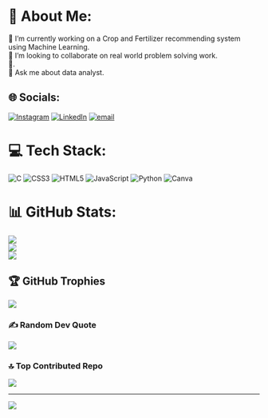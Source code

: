 # 💫 About Me:
🔭 I’m currently working on a Crop and Fertilizer recommending system using Machine Learning.<br>👯 I’m looking to collaborate on real world problem solving work.<br>🌱.<br>💬 Ask me about data analyst.<br>


## 🌐 Socials:
[![Instagram](https://img.shields.io/badge/Instagram-%23E4405F.svg?logo=Instagram&logoColor=white)](https://www.instagram.com/__diwakarmishra/) [![LinkedIn](https://img.shields.io/badge/LinkedIn-%230077B5.svg?logo=linkedin&logoColor=white)](https://www.linkedin.com/in/diwakar-mishra2905/) [![email](https://img.shields.io/badge/Email-D14836?logo=gmail&logoColor=white)](mailto:diwakarmishra2905@gmail.com) 

# 💻 Tech Stack:
![C](https://img.shields.io/badge/c-%2300599C.svg?style=for-the-badge&logo=c&logoColor=white) ![CSS3](https://img.shields.io/badge/css3-%231572B6.svg?style=for-the-badge&logo=css3&logoColor=white) ![HTML5](https://img.shields.io/badge/html5-%23E34F26.svg?style=for-the-badge&logo=html5&logoColor=white) ![JavaScript](https://img.shields.io/badge/javascript-%23323330.svg?style=for-the-badge&logo=javascript&logoColor=%23F7DF1E) ![Python](https://img.shields.io/badge/python-3670A0?style=for-the-badge&logo=python&logoColor=ffdd54) ![Canva](https://img.shields.io/badge/Canva-%2300C4CC.svg?style=for-the-badge&logo=Canva&logoColor=white)
# 📊 GitHub Stats:
![](https://github-readme-stats.vercel.app/api?username=diwakar2905&theme=dark&hide_border=false&include_all_commits=false&count_private=false)<br/>
![](https://github-readme-streak-stats.herokuapp.com/?user=diwakar2905&theme=dark&hide_border=false)<br/>
![](https://github-readme-stats.vercel.app/api/top-langs/?username=diwakar2905&theme=dark&hide_border=false&include_all_commits=false&count_private=false&layout=compact)

## 🏆 GitHub Trophies
![](https://github-profile-trophy.vercel.app/?username=diwakar2905&theme=radical&no-frame=false&no-bg=true&margin-w=4)

### ✍️ Random Dev Quote
![](https://quotes-github-readme.vercel.app/api?type=horizontal&theme=radical)

### 🔝 Top Contributed Repo
![](https://github-contributor-stats.vercel.app/api?username=diwakar2905&limit=5&theme=dark&combine_all_yearly_contributions=true)

---
[![](https://visitcount.itsvg.in/api?id=diwakar2905&icon=0&color=0)](https://visitcount.itsvg.in)

